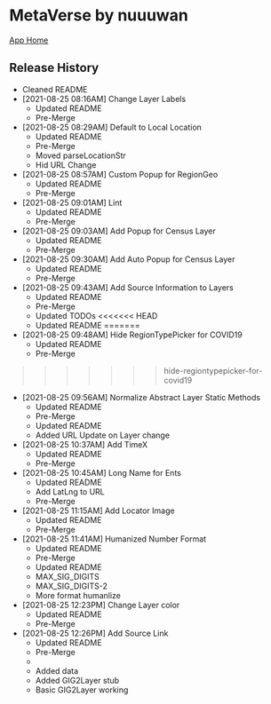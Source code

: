 # MetaVerse by nuuuwan

[App Home](https://nuuuwan.github.io/metaverse)


## Release History
  * Cleaned README
* [2021-08-25 08:16AM] Change Layer Labels
  * Updated README
  * Pre-Merge
* [2021-08-25 08:29AM] Default to Local Location
  * Updated README
  * Pre-Merge
  * Moved parseLocationStr
  * Hid URL Change
* [2021-08-25 08:57AM] Custom Popup for RegionGeo
  * Updated README
  * Pre-Merge
* [2021-08-25 09:01AM] Lint
  * Updated README
  * Pre-Merge
* [2021-08-25 09:03AM] Add Popup for Census Layer
  * Updated README
  * Pre-Merge
* [2021-08-25 09:30AM] Add Auto Popup for Census Layer
  * Updated README
  * Pre-Merge
* [2021-08-25 09:43AM] Add Source Information to Layers
  * Updated README
  * Pre-Merge
  * Updated TODOs
<<<<<<< HEAD
  * Updated README
=======
* [2021-08-25 09:48AM] Hide RegionTypePicker for COVID19
  * Updated README
  * Pre-Merge
>>>>>>> hide-regiontypepicker-for-covid19
* [2021-08-25 09:56AM] Normalize Abstract Layer Static Methods
  * Updated README
  * Pre-Merge
  * Updated README
  * Added URL Update on Layer change
* [2021-08-25 10:37AM] Add TimeX
  * Updated README
  * Pre-Merge
* [2021-08-25 10:45AM] Long Name for Ents
  * Updated README
  * Add LatLng to URL
  * Pre-Merge
* [2021-08-25 11:15AM] Add Locator Image
  * Updated README
  * Pre-Merge
* [2021-08-25 11:41AM] Humanized Number Format
  * Updated README
  * Pre-Merge
  * Updated README
  * MAX_SIG_DIGITS
  * MAX_SIG_DIGITS-2
  * More format humanlize
* [2021-08-25 12:23PM] Change Layer color
  * Updated README
  * Pre-Merge
* [2021-08-25 12:26PM] Add Source Link
  * Updated README
  * Pre-Merge
  * 
  * Added data
  * Added GIG2Layer stub
  * Basic GIG2Layer working
